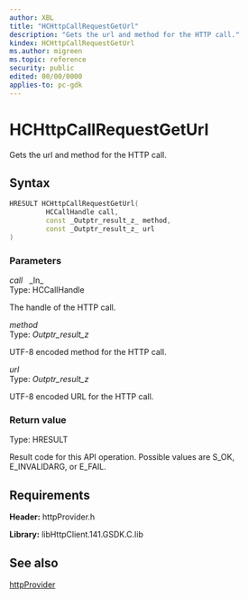 ```yaml
---
author: XBL
title: "HCHttpCallRequestGetUrl"
description: "Gets the url and method for the HTTP call."
kindex: HCHttpCallRequestGetUrl
ms.author: migreen
ms.topic: reference
security: public
edited: 00/00/0000
applies-to: pc-gdk
---
```


# HCHttpCallRequestGetUrl  

Gets the url and method for the HTTP call.  

## Syntax  
  
```cpp
HRESULT HCHttpCallRequestGetUrl(  
         HCCallHandle call,  
         const _Outptr_result_z_ method,  
         const _Outptr_result_z_ url  
)  
```  
  
### Parameters  
  
*call* &nbsp;&nbsp;\_In\_  
Type: HCCallHandle  
  
The handle of the HTTP call.  
  
*method* &nbsp;&nbsp;  
Type: _Outptr_result_z_  
  
UTF-8 encoded method for the HTTP call.  
  
*url* &nbsp;&nbsp;  
Type: _Outptr_result_z_  
  
UTF-8 encoded URL for the HTTP call.  
  
  
### Return value  
Type: HRESULT
  
Result code for this API operation. Possible values are S_OK, E_INVALIDARG, or E_FAIL.
  
## Requirements  
  
**Header:** httpProvider.h
  
**Library:** libHttpClient.141.GSDK.C.lib
  
## See also  
[httpProvider](../httpprovider_members.md)  
  
  
